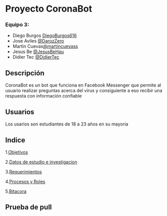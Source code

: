 # Proyecto CoronaBot
### Equipo 3:
- Diego Burgos [DiegoBurgos616](https://github.com/DiegoBurgos616 "@DiegoBurgos616")
- Jose Aviles [@DarozZero](https://github.com/DarozZero "@PDarozZero")
- Martin Cuevas[@martincuevass]( https://github.com/martincuevass "@martincuevass")
- Jesus Be [@JesusBeHau](https://github.com/JesusBeHau "@JesusBeHaua")
- Didier Tec [@DidierTec](https://github.com/DidierTec?tab=repositories "@DidierTec")


## Descripción 
CoronaBot es un bot que funciona en Facebook Messenger que permite al usuario realizar preguntas acerca del virus y consiguiente a eso recibir una respuesta con información confiable

## Usuarios
Los usarios son estudiantes de 18 a 23 años en su mayoria

## Indice


1.[Objetivos](https://github.com/DarozZero/CoronaBot/blob/main/Documentacion/2.%20Objetivos.md "Objetivos")

2.[Datos de estudio e investigacion](https://github.com/DarozZero/CoronaBot/blob/main/Documentacion/5.%20Datos%20de%20estudio%20e%20investigaci%C3%B3n.md "Datos de estudio e investigacion")

3.[Requerimientos](https://github.com/DarozZero/CoronaBot/blob/main/Documentacion/4.%20Requerimientos.md "Requerimientos")

4.[Procesos y Roles](https://github.com/DarozZero/CoronaBot/blob/main/Documentacion/3.%20Procesos%20y%20roles.md "Procesos y Roles")

5.[Bitacora](https://github.com/DarozZero/CoronaBot/blob/main/Documentacion/1.%20Bitacora.md "Bitacora")

## Prueba de pull 
